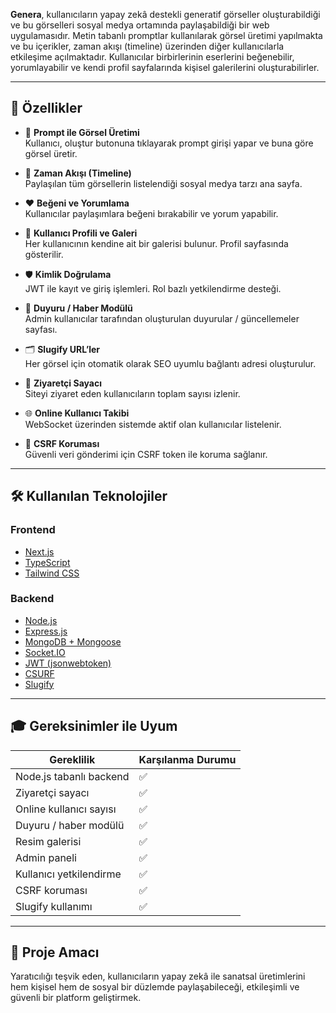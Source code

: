 **Genera**, kullanıcıların yapay zekâ destekli generatif görseller oluşturabildiği ve bu görselleri sosyal medya ortamında paylaşabildiği bir web uygulamasıdır. Metin tabanlı promptlar kullanılarak görsel üretimi yapılmakta ve bu içerikler, zaman akışı (timeline) üzerinden diğer kullanıcılarla etkileşime açılmaktadır. Kullanıcılar birbirlerinin eserlerini beğenebilir, yorumlayabilir ve kendi profil sayfalarında kişisel galerilerini oluşturabilirler.

---

## 🚀 Özellikler

- 🎨 **Prompt ile Görsel Üretimi**  
  Kullanıcı, oluştur butonuna tıklayarak prompt girişi yapar ve buna göre görsel üretir.

- 🧭 **Zaman Akışı (Timeline)**  
  Paylaşılan tüm görsellerin listelendiği sosyal medya tarzı ana sayfa.

- ❤️ **Beğeni ve Yorumlama**  
  Kullanıcılar paylaşımlara beğeni bırakabilir ve yorum yapabilir.

- 👤 **Kullanıcı Profili ve Galeri**  
  Her kullanıcının kendine ait bir galerisi bulunur. Profil sayfasında gösterilir.

- 🛡️ **Kimlik Doğrulama**  
  JWT ile kayıt ve giriş işlemleri. Rol bazlı yetkilendirme desteği.

- 📰 **Duyuru / Haber Modülü**  
  Admin kullanıcılar tarafından oluşturulan duyurular / güncellemeler sayfası.

- 🗂️ **Slugify URL’ler**  
  Her görsel için otomatik olarak SEO uyumlu bağlantı adresi oluşturulur.

- 👀 **Ziyaretçi Sayacı**  
  Siteyi ziyaret eden kullanıcıların toplam sayısı izlenir.

- 🌐 **Online Kullanıcı Takibi**  
  WebSocket üzerinden sistemde aktif olan kullanıcılar listelenir.

- 🧷 **CSRF Koruması**  
  Güvenli veri gönderimi için CSRF token ile koruma sağlanır.

---

## 🛠️ Kullanılan Teknolojiler

### Frontend
- [Next.js](https://nextjs.org/)
- [TypeScript](https://www.typescriptlang.org/)
- [Tailwind CSS](https://tailwindcss.com/)

### Backend
- [Node.js](https://nodejs.org/)
- [Express.js](https://expressjs.com/)
- [MongoDB + Mongoose](https://mongoosejs.com/)
- [Socket.IO](https://socket.io/)
- [JWT (jsonwebtoken)](https://github.com/auth0/node-jsonwebtoken)
- [CSURF](https://www.npmjs.com/package/csurf)
- [Slugify](https://www.npmjs.com/package/slugify)

---

## 🎓 Gereksinimler ile Uyum

| Gereklilik               | Karşılanma Durumu |
|--------------------------|-------------------|
| Node.js tabanlı backend  | ✅                |
| Ziyaretçi sayacı         | ✅                |
| Online kullanıcı sayısı  | ✅                |
| Duyuru / haber modülü    | ✅                |
| Resim galerisi           | ✅                |
| Admin paneli             | ✅                |
| Kullanıcı yetkilendirme  | ✅                |
| CSRF koruması            | ✅                |
| Slugify kullanımı        | ✅                |

---

## 📌 Proje Amacı

Yaratıcılığı teşvik eden, kullanıcıların yapay zekâ ile sanatsal üretimlerini hem kişisel hem de sosyal bir düzlemde paylaşabileceği, etkileşimli ve güvenli bir platform geliştirmek.
